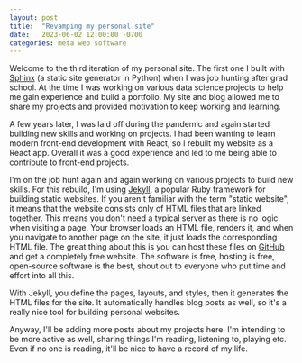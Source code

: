 ```yaml
---
layout: post
title:  "Revamping my personal site"
date:   2023-06-02 12:00:00 -0700
categories: meta web software
---
```


Welcome to the third iteration of my personal site. The first one I built with [Sphinx](https://www.sphinx-doc.org/en/master/) (a static site generator in Python) when I was job hunting after grad school. At the time I was working on various data science projects to help me gain experience and build a portfolio. My site and blog allowed me to share my projects and provided motivation to keep working and learning.

A few years later, I was laid off during the pandemic and again started building new skills and working on projects. I had been wanting to learn modern front-end development with React, so I rebuilt my website as a React app. Overall it was a good experience and led to me being able to contribute to front-end projects.

I'm on the job hunt again and again working on various projects to build new skills. For this rebuild, I'm using [Jekyll](https://jekyllrb.com), a popular Ruby framework for building static websites. If you aren't familiar with the term "static website", it means that the website consists only of HTML files that are linked together. This means you don't need a typical server as there is no logic when visiting a page. Your browser loads an HTML file, renders it, and when you navigate to another page on the site, it just loads the corresponding HTML file. The great thing about this is you can host these files on [GitHub](https://pages.github.com) and get a completely free website. The software is free, hosting is free, open-source software is the best, shout out to everyone who put time and effort into all this.

With Jekyll, you define the pages, layouts, and styles, then it generates the HTML files for the site. It automatically handles blog posts as well, so it's a really nice tool for building personal websites.

Anyway, I'll be adding more posts about my projects here. I'm intending to be more active as well, sharing things I'm reading, listening to, playing etc. Even if no one is reading, it'll be nice to have a record of my life.




